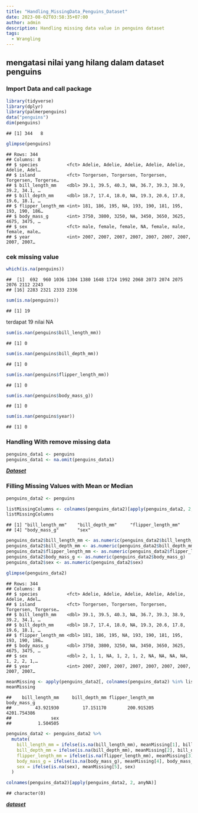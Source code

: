 ```yaml
---
title: "Handling_MissingData_Penguins_Dataset"
date: 2023-08-02T03:58:35+07:00
author: admin
description: Handling missing data value in penguins dataset
tags: 
  - Wrangling
---
```


## mengatasi nilai yang hilang dalam dataset penguins

### Import Data and call package

``` r
library(tidyverse)
library(dplyr)
library(palmerpenguins)
data("penguins")
dim(penguins)
```

    ## [1] 344   8

``` r
glimpse(penguins)
```

    ## Rows: 344
    ## Columns: 8
    ## $ species           <fct> Adelie, Adelie, Adelie, Adelie, Adelie, Adelie, Adel…
    ## $ island            <fct> Torgersen, Torgersen, Torgersen, Torgersen, Torgerse…
    ## $ bill_length_mm    <dbl> 39.1, 39.5, 40.3, NA, 36.7, 39.3, 38.9, 39.2, 34.1, …
    ## $ bill_depth_mm     <dbl> 18.7, 17.4, 18.0, NA, 19.3, 20.6, 17.8, 19.6, 18.1, …
    ## $ flipper_length_mm <int> 181, 186, 195, NA, 193, 190, 181, 195, 193, 190, 186…
    ## $ body_mass_g       <int> 3750, 3800, 3250, NA, 3450, 3650, 3625, 4675, 3475, …
    ## $ sex               <fct> male, female, female, NA, female, male, female, male…
    ## $ year              <int> 2007, 2007, 2007, 2007, 2007, 2007, 2007, 2007, 2007…

### cek missing value

``` r
which(is.na(penguins))
```

    ##  [1]  692  960 1036 1304 1380 1648 1724 1992 2068 2073 2074 2075 2076 2112 2243
    ## [16] 2283 2321 2333 2336

``` r
sum(is.na(penguins))
```

    ## [1] 19

terdapat 19 nilai NA

``` r
sum(is.nan(penguins$bill_length_mm))
```

    ## [1] 0

``` r
sum(is.nan(penguins$bill_depth_mm))
```

    ## [1] 0

``` r
sum(is.nan(penguins$flipper_length_mm))
```

    ## [1] 0

``` r
sum(is.nan(penguins$body_mass_g))
```

    ## [1] 0

``` r
sum(is.nan(penguins$year))
```

    ## [1] 0

### Handling With remove missing data

``` r
penguins_data1 <- penguins
penguins_data1 <- na.omit(penguins_data1)
```

[***Dataset***](https://github.com/muhammadrendysa/handling_missing_value/blob/main/penguins_data1.xlsx)

### Filling Missing Values with Mean or Median

``` r
penguins_data2 <- penguins

listMissingColumns <- colnames(penguins_data2)[apply(penguins_data2, 2, anyNA)]
listMissingColumns
```

    ## [1] "bill_length_mm"    "bill_depth_mm"     "flipper_length_mm"
    ## [4] "body_mass_g"       "sex"

``` r
penguins_data2$bill_length_mm <- as.numeric(penguins_data2$bill_length_mm)
penguins_data2$bill_depth_mm <- as.numeric(penguins_data2$bill_depth_mm)
penguins_data2$flipper_length_mm <- as.numeric(penguins_data2$flipper_length_mm)
penguins_data2$body_mass_g <- as.numeric(penguins_data2$body_mass_g)
penguins_data2$sex <- as.numeric(penguins_data2$sex)
```

``` r
glimpse(penguins_data2)
```

    ## Rows: 344
    ## Columns: 8
    ## $ species           <fct> Adelie, Adelie, Adelie, Adelie, Adelie, Adelie, Adel…
    ## $ island            <fct> Torgersen, Torgersen, Torgersen, Torgersen, Torgerse…
    ## $ bill_length_mm    <dbl> 39.1, 39.5, 40.3, NA, 36.7, 39.3, 38.9, 39.2, 34.1, …
    ## $ bill_depth_mm     <dbl> 18.7, 17.4, 18.0, NA, 19.3, 20.6, 17.8, 19.6, 18.1, …
    ## $ flipper_length_mm <dbl> 181, 186, 195, NA, 193, 190, 181, 195, 193, 190, 186…
    ## $ body_mass_g       <dbl> 3750, 3800, 3250, NA, 3450, 3650, 3625, 4675, 3475, …
    ## $ sex               <dbl> 2, 1, 1, NA, 1, 2, 1, 2, NA, NA, NA, NA, 1, 2, 2, 1,…
    ## $ year              <int> 2007, 2007, 2007, 2007, 2007, 2007, 2007, 2007, 2007…

``` r
meanMissing <- apply(penguins_data2[, colnames(penguins_data2) %in% listMissingColumns], 2, mean, na.rm = TRUE)
meanMissing
```

    ##    bill_length_mm     bill_depth_mm flipper_length_mm       body_mass_g 
    ##         43.921930         17.151170        200.915205       4201.754386 
    ##               sex 
    ##          1.504505

``` r
penguins_data2 <- penguins_data2 %>%
  mutate(
    bill_length_mm = ifelse(is.na(bill_length_mm), meanMissing[1], bill_length_mm),
    bill_depth_mm = ifelse(is.na(bill_depth_mm), meanMissing[2], bill_depth_mm),
    flipper_length_mm = ifelse(is.na(flipper_length_mm), meanMissing[3], flipper_length_mm),
    body_mass_g = ifelse(is.na(body_mass_g), meanMissing[4], body_mass_g),
    sex = ifelse(is.na(sex), meanMissing[5], sex)
  )

colnames(penguins_data2)[apply(penguins_data2, 2, anyNA)]
```

    ## character(0)

[***dataset***](https://github.com/muhammadrendysa/handling_missing_value/blob/main/penguins_data2.xlsx)
